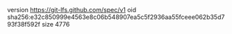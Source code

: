 version https://git-lfs.github.com/spec/v1
oid sha256:e32c850999e4563e8c06b548907ea5c5f2936aa55fceee062b35d793f38f592f
size 4776
